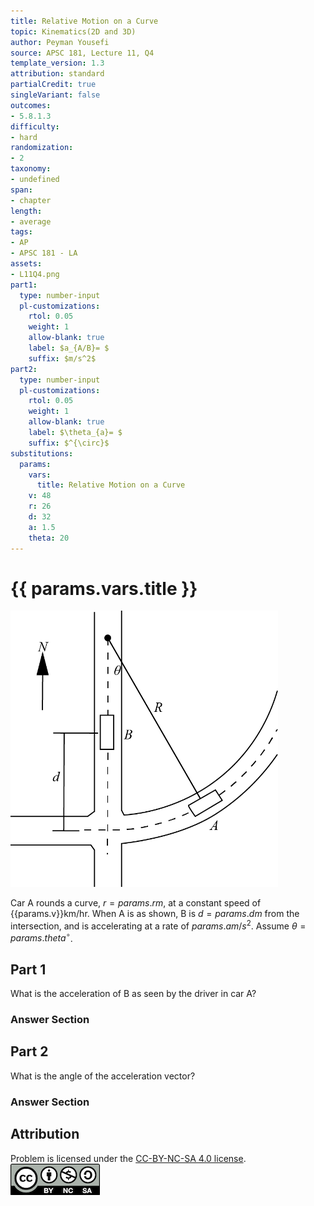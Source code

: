 ```yaml
---
title: Relative Motion on a Curve
topic: Kinematics(2D and 3D)
author: Peyman Yousefi
source: APSC 181, Lecture 11, Q4
template_version: 1.3
attribution: standard
partialCredit: true
singleVariant: false
outcomes:
- 5.8.1.3
difficulty:
- hard
randomization:
- 2
taxonomy:
- undefined
span:
- chapter
length:
- average
tags:
- AP
- APSC 181 - LA
assets:
- L11Q4.png
part1:
  type: number-input
  pl-customizations:
    rtol: 0.05
    weight: 1
    allow-blank: true
    label: $a_{A/B}= $
    suffix: $m/s^2$
part2:
  type: number-input
  pl-customizations:
    rtol: 0.05
    weight: 1
    allow-blank: true
    label: $\theta_{a}= $
    suffix: $^{\circ}$
substitutions:
  params:
    vars:
      title: Relative Motion on a Curve
    v: 48
    r: 26
    d: 32
    a: 1.5
    theta: 20
---
```

# {{ params.vars.title }}
<img src="L11Q4.png" width=85%>

Car A rounds a curve, $r = {{params.r}}m$, at a constant speed of {{params.v}}km/hr.
When A is as shown, B is $d = {{params.d}} m$ from the intersection, and is accelerating at a rate of ${{params.a}} m/s^2$.
Assume $\theta = {{params.theta}}^{\circ}$.

## Part 1

What is the acceleration of B as seen by the driver in car A?

### Answer Section

## Part 2

What is the angle of the acceleration vector?

### Answer Section

## Attribution

Problem is licensed under the [CC-BY-NC-SA 4.0 license](https://creativecommons.org/licenses/by-nc-sa/4.0/).<br> ![The Creative Commons 4.0 license requiring attribution-BY, non-commercial-NC, and share-alike-SA license.](https://raw.githubusercontent.com/firasm/bits/master/by-nc-sa.png)